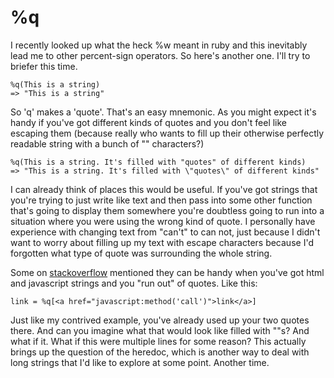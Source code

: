 # %q
I recently looked up what the heck %w meant in ruby and this inevitably lead me to other percent-sign operators. So here's another one. I'll try to briefer this time.

```
%q(This is a string)
=> "This is a string"
```

So 'q' makes a 'quote'. That's an easy mnemonic. As you might expect it's handy if you've got different kinds of quotes and you don't feel like escaping them (because really who wants to fill up their otherwise perfectly readable string with a bunch of "\" characters?)

```
%q(This is a string. It's filled with "quotes" of different kinds)
=> "This is a string. It's filled with \"quotes\" of different kinds"
```

I can already think of places this would be useful. If you've got strings that you're trying to just write like text and then pass into some other function that's going to display them somewhere you're doubtless going to run into a situation where you were using the wrong kind of quote. I personally have experience with changing text from "can't" to can not, just because I didn't want to worry about filling up my text with escape characters because I'd forgotten what type of quote was surrounding the whole string.

Some on [stackoverflow](http://stackoverflow.com/questions/10144543/what-is-the-use-case-for-rubys-q-q-quoting-methods) mentioned they can be handy when you've got html and javascript strings and you "run out" of quotes. Like this:

```
link = %q[<a href="javascript:method('call')">link</a>]
```

Just like my contrived example, you've already used up your two quotes there. And can you imagine what that would look like filled with "\"s? And what if it. What if this were multiple lines for some reason? This actually brings up the question of the heredoc, which is another way to deal with long strings that I'd like to explore at some point. Another time.

